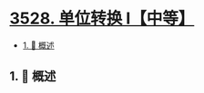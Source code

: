 # [3528. 单位转换 I【中等】](https://github.com/Tdahuyou/TNotes.leetcode/tree/main/notes/3528.%20%E5%8D%95%E4%BD%8D%E8%BD%AC%E6%8D%A2%20I%E3%80%90%E4%B8%AD%E7%AD%89%E3%80%91)

<!-- region:toc -->

- [1. 📝 概述](#1--概述)

<!-- endregion:toc -->

## 1. 📝 概述
